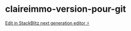# claireimmo-version-pour-git

[Edit in StackBlitz next generation editor ⚡️](https://stackblitz.com/~/github.com/aradoubob/claireimmo-version-pour-git)